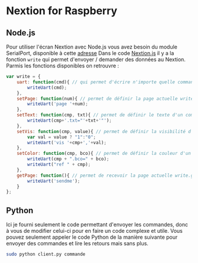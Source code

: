 # Nextion for Raspberry

## Node.js

Pour utiliser l'écran Nextion avec Node.js vous avez besoin du module SerialPort, disponible à cette [adresse](https://www.npmjs.com/package/serialport)
Dans le code [Nextion.js](client.js) il y a la fonction ```write``` qui permet d'envoyer / demander des données au Nextion. Parmis les fonctions disponibles on retrouvre :
```javascript
var write = {
	uart: function(cmd){ // qui permet d'écrire n'importe quelle commande pas disponible dans les fonctions
		writeUart(cmd);
	},
	setPage: function(num){ // permet de définir la page actuelle write.setPage(0);
		writeUart('page '+num);
	},
	setText: function(cmp, txt){ // permet de définir le texte d'un composant write.setText("t0", "salut");
		writeUart(cmp+'.txt="'+txt+'"');
	},
	setVis: function(cmp, value){ // permet de définir la visibilité d'un composant write.setVis("t0", true);
		var val = value ? "1":"0";
		writeUart('vis '+cmp+','+val);
	},
	setColor: function(cmp, bco){ // permet de définir la couleur d'un composant write.setColor("t0", "00000");
		writeUart(cmp + ".bco=" + bco);
		writeUart("ref " + cmp);
	},
	getPage: function(){ // permet de recevoir la page actuelle write.getPage(); le nextion retournera 0X66 0X0x 0XFF 0XFF 0XFF, l'hexa sera reçu dans la fonction readUart();
		writeUart('sendme');
	}
};
```
## Python

Ici je fourni seulement le code permettant d'envoyer les commandes, donc à vous de modifier celui-ci pour en faire un code complexe et utile. Vous pouvez seulement appeler le code Python de la manière suivante pour envoyer des commandes et lire les retours mais sans plus.
```bash
sudo python client.py commande
```
